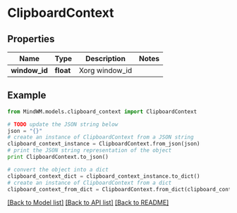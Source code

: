# ClipboardContext


## Properties
Name | Type | Description | Notes
------------ | ------------- | ------------- | -------------
**window_id** | **float** | Xorg window_id | 

## Example

```python
from MindWM.models.clipboard_context import ClipboardContext

# TODO update the JSON string below
json = "{}"
# create an instance of ClipboardContext from a JSON string
clipboard_context_instance = ClipboardContext.from_json(json)
# print the JSON string representation of the object
print ClipboardContext.to_json()

# convert the object into a dict
clipboard_context_dict = clipboard_context_instance.to_dict()
# create an instance of ClipboardContext from a dict
clipboard_context_from_dict = ClipboardContext.from_dict(clipboard_context_dict)
```
[[Back to Model list]](../README.md#documentation-for-models) [[Back to API list]](../README.md#documentation-for-api-endpoints) [[Back to README]](../README.md)


